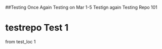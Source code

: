 ##Testing Once Again
Testing on Mar 1-5
Testign again
Testing Repo 101
# testrepo Test 1
from test_loc 1
